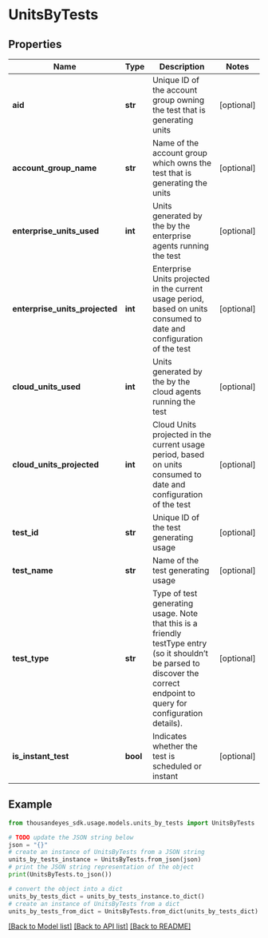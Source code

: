 # UnitsByTests


## Properties

Name | Type | Description | Notes
------------ | ------------- | ------------- | -------------
**aid** | **str** | Unique ID of the account group owning the test that is generating units | [optional] 
**account_group_name** | **str** | Name of the account group which owns the test that is generating the units | [optional] 
**enterprise_units_used** | **int** | Units generated by the by the enterprise agents running the test | [optional] 
**enterprise_units_projected** | **int** | Enterprise Units projected in the current usage period, based on units consumed to date and configuration of the test | [optional] 
**cloud_units_used** | **int** | Units generated by the by the cloud agents running the test | [optional] 
**cloud_units_projected** | **int** | Cloud Units projected in the current usage period, based on units consumed to date and configuration of the test | [optional] 
**test_id** | **str** | Unique ID of the test generating usage | [optional] 
**test_name** | **str** | Name of the test generating usage | [optional] 
**test_type** | **str** | Type of test generating usage. Note that this is a friendly testType entry (so it shouldn’t be parsed to discover the correct endpoint to query for configuration details). | [optional] 
**is_instant_test** | **bool** | Indicates whether the test is scheduled or instant | [optional] 

## Example

```python
from thousandeyes_sdk.usage.models.units_by_tests import UnitsByTests

# TODO update the JSON string below
json = "{}"
# create an instance of UnitsByTests from a JSON string
units_by_tests_instance = UnitsByTests.from_json(json)
# print the JSON string representation of the object
print(UnitsByTests.to_json())

# convert the object into a dict
units_by_tests_dict = units_by_tests_instance.to_dict()
# create an instance of UnitsByTests from a dict
units_by_tests_from_dict = UnitsByTests.from_dict(units_by_tests_dict)
```
[[Back to Model list]](../README.md#documentation-for-models) [[Back to API list]](../README.md#documentation-for-api-endpoints) [[Back to README]](../README.md)



